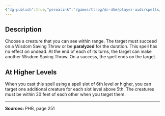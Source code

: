 ```yaml
---
{"dg-publish":true,"permalink":"/games/ttrpg/dn-d5e/player-aids/spells/level-5/hold-monster/","tags":["ttrpg/dnd/5e","verbal","somatic","material","concentration","spell"],"noteIcon":""}
---
```



## Description
Choose a creature that you can see within range.
The target must succeed on a Wisdom Saving Throw or be **paralyzed** for the duration.
This spell has no effect on undead.
At the end of each of its turns, the target can make another Wisdom Saving Throw.
On a success, the spell ends on the target.

## At Higher Levels
When you cast this spell using a spell slot of 6th level or higher, you can target one additional creature for each slot level above 5th.
The creatures must be within 30 feet of each other when you target them.

---

**Sources:** PHB, page 251
